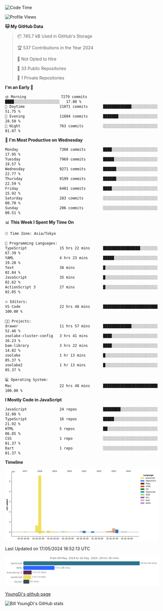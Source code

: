 <!--START_SECTION:waka-->
![Code Time](http://img.shields.io/badge/Code%20Time-687%20hrs%2040%20mins-blue)

![Profile Views](http://img.shields.io/badge/Profile%20Views-2-blue)

**🐱 My GitHub Data** 

> 📦 745.7 kB Used in GitHub's Storage 
 > 
> 🏆 537 Contributions in the Year 2024
 > 
> 🚫 Not Opted to Hire
 > 
> 📜 33 Public Repositories 
 > 
> 🔑 1 Private Repositories 
 > 
**I'm an Early 🐤** 

```text
🌞 Morning                7279 commits        ████░░░░░░░░░░░░░░░░░░░░░   17.88 % 
🌆 Daytime                21071 commits       █████████████░░░░░░░░░░░░   51.75 % 
🌃 Evening                11604 commits       ███████░░░░░░░░░░░░░░░░░░   28.50 % 
🌙 Night                  763 commits         ░░░░░░░░░░░░░░░░░░░░░░░░░   01.87 % 
```
📅 **I'm Most Productive on Wednesday** 

```text
Monday                   7308 commits        ████░░░░░░░░░░░░░░░░░░░░░   17.95 % 
Tuesday                  7969 commits        █████░░░░░░░░░░░░░░░░░░░░   19.57 % 
Wednesday                9271 commits        ██████░░░░░░░░░░░░░░░░░░░   22.77 % 
Thursday                 9199 commits        ██████░░░░░░░░░░░░░░░░░░░   22.59 % 
Friday                   6481 commits        ████░░░░░░░░░░░░░░░░░░░░░   15.92 % 
Saturday                 283 commits         ░░░░░░░░░░░░░░░░░░░░░░░░░   00.70 % 
Sunday                   206 commits         ░░░░░░░░░░░░░░░░░░░░░░░░░   00.51 % 
```


📊 **This Week I Spent My Time On** 

```text
🕑︎ Time Zone: Asia/Tokyo

💬 Programming Languages: 
TypeScript               15 hrs 22 mins      █████████████████░░░░░░░░   67.39 % 
YAML                     4 hrs 23 mins       █████░░░░░░░░░░░░░░░░░░░░   19.28 % 
Text                     38 mins             █░░░░░░░░░░░░░░░░░░░░░░░░   02.84 % 
JavaScript               35 mins             █░░░░░░░░░░░░░░░░░░░░░░░░   02.62 % 
ActionScript 3           27 mins             █░░░░░░░░░░░░░░░░░░░░░░░░   02.05 % 

🔥 Editors: 
VS Code                  22 hrs 48 mins      █████████████████████████   100.00 % 

🐱‍💻 Projects: 
drawer                   11 hrs 57 mins      █████████████░░░░░░░░░░░░   52.46 % 
zoolake-cluster-config   3 hrs 41 mins       ████░░░░░░░░░░░░░░░░░░░░░   16.23 % 
bam-library              3 hrs 22 mins       ████░░░░░░░░░░░░░░░░░░░░░   14.82 % 
zoolake                  1 hr 13 mins        █░░░░░░░░░░░░░░░░░░░░░░░░   05.37 % 
zoolake2                 1 hr 13 mins        █░░░░░░░░░░░░░░░░░░░░░░░░   05.37 % 

💻 Operating System: 
Mac                      22 hrs 48 mins      █████████████████████████   100.00 % 
```

**I Mostly Code in JavaScript** 

```text
JavaScript               24 repos            ████████░░░░░░░░░░░░░░░░░   32.88 % 
TypeScript               16 repos            █████░░░░░░░░░░░░░░░░░░░░   21.92 % 
HTML                     5 repos             ██░░░░░░░░░░░░░░░░░░░░░░░   06.85 % 
CSS                      1 repo              ░░░░░░░░░░░░░░░░░░░░░░░░░   01.37 % 
Dart                     1 repo              ░░░░░░░░░░░░░░░░░░░░░░░░░   01.37 % 
```



**Timeline**

![Lines of Code chart](https://raw.githubusercontent.com/Youngdi/Youngdi/master/assets/bar_graph.png)


 Last Updated on 17/05/2024 18:52:13 UTC
<!--END_SECTION:waka-->

![wakatime](./images/stat.svg)

[YoungDi's github page](https://youngdi.github.io)

![Bill YoungDi's GitHub stats](https://github-readme-stats.vercel.app/api?username=youngdi&count_private=true&show_icons=true)
